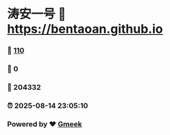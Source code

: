 # 涛安一号 :link: https://bentaoan.github.io 
### :page_facing_up: [110](https://bentaoan.github.io/tag.html) 
### :speech_balloon: 0 
### :hibiscus: 204332 
### :alarm_clock: 2025-08-14 23:05:10 
### Powered by :heart: [Gmeek](https://github.com/Meekdai/Gmeek)
